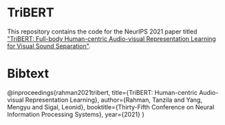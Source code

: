 # TriBERT

This repository contains the code for the NeurIPS 2021 paper titled ["TriBERT: Full-body Human-centric Audio-visual Representation Learning for Visual Sound Separation"](https://arxiv.org/pdf/2110.13412.pdf).

# Bibtext

@inproceedings{rahman2021tribert,
  title={TriBERT: Human-centric Audio-visual Representation Learning},
  author={Rahman, Tanzila and Yang, Mengyu and Sigal, Leonid},
  booktitle={Thirty-Fifth Conference on Neural Information Processing Systems},
  year={2021}
}
